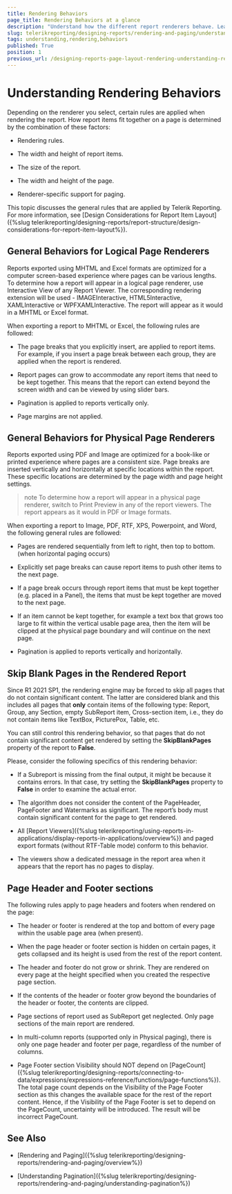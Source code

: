 ```yaml
---
title: Rendering Behaviors
page_title: Rendering Behaviors at a glance
description: "Understand how the different report renderers behave. Learn more about how the rules for paging and displaying report items change depending on the chosen renderin method."
slug: telerikreporting/designing-reports/rendering-and-paging/understanding-rendering-behaviors
tags: understanding,rendering,behaviors
published: True
position: 1
previous_url: /designing-reports-page-layout-rendering-understanding-rendering-behaviors
---
```


# Understanding Rendering Behaviors

Depending on the renderer you select, certain rules are applied when rendering the report. How report items fit together on a page is determined by the combination of these factors:

* Rendering rules.

* The width and height of report items.

* The size of the report.

* The width and height of the page.

* Renderer-specific support for paging.

This topic discusses the general rules that are applied by Telerik Reporting. For more information, see [Design Considerations for Report Item Layout]({%slug telerikreporting/designing-reports/report-structure/design-considerations-for-report-item-layout%}).

## General Behaviors for Logical Page Renderers

Reports exported using MHTML and Excel formats are optimized for a computer screen-based experience where pages can be various lengths. To determine how a report will appear in a logical page renderer, use Interactive View of any Report Viewer. The corresponding rendering extension will be used - IMAGEInteractive, HTML5Interactive, XAMLInteractive or WPFXAMLInteractive. The report will appear as it would in a MHTML or Excel format.

When exporting a report to MHTML or Excel, the following rules are followed:

* The page breaks that you explicitly insert, are applied to report items. For example, if you insert a page break between each group, they are applied when the report is rendered.

* Report pages can grow to accommodate any report items that need to be kept together. This means that the report can extend beyond the screen width and can be viewed by using slider bars.

* Pagination is applied to reports vertically only.

* Page margins are not applied.

## General Behaviors for Physical Page Renderers

Reports exported using PDF and Image are optimized for a book-like or printed experience where pages are a consistent size. Page breaks are inserted vertically and horizontally at specific locations within the report. These specific locations are determined by the page width and page height settings.

>note To determine how a report will appear in a physical page renderer, switch to Print Preview in any of the report viewers. The report appears as it would in PDF or Image formats.

When exporting a report to Image, PDF, RTF, XPS, Powerpoint, and Word, the following general rules are followed:

* Pages are rendered sequentially from left to right, then top to bottom. (when horizontal paging occurs)

* Explicitly set page breaks can cause report items to push other items to the next page.

* If a page break occurs through report items that must be kept together (e.g. placed in a Panel), the items that must be kept together are moved to the next page.

* If an item cannot be kept together, for example a text box that grows too large to fit within the vertical usable page area, then the item will be clipped at the physical page boundary and will continue on the next page.

* Pagination is applied to reports vertically and horizontally.

## Skip Blank Pages in the Rendered Report

Since R1 2021 SP1, the rendering engine may be forced to skip all pages that do not contain significant content. The latter are considered blank and this includes all pages that __only__  contain items of the following type: Report, Group, any Section, empty SubReport item, Cross-section item, i.e., they do not contain items like TextBox, PicturePox, Table, etc.

You can still control this rendering behavior, so that pages that do not contain significant content get rendered by setting the __SkipBlankPages__  property of the report to __False__.

Please, consider the following specifics of this rendering behavior:

* If a Subreport is missing from the final output, it might be because it contains errors. In that case, try setting the __SkipBlankPages__  property to __False__  in order to examine the actual error.

* The algorithm does not consider the content of the PageHeader, PageFooter and Watermarks as significant. The report’s body must contain significant content for the page to get rendered.

* All [Report Viewers]({%slug telerikreporting/using-reports-in-applications/display-reports-in-applications/overview%}) and paged export formats (without RTF-Table mode) conform to this behavior.

* The viewers show a dedicated message in the report area when it appears that the report has no pages to display.

## Page Header and Footer sections

The following rules apply to page headers and footers when rendered on the page:

* The header or footer is rendered at the top and bottom of every page within the usable page area (when present).

* When the page header or footer section is hidden on certain pages, it gets collapsed and its height is used from the rest of the report content.           

* The header and footer do not grow or shrink. They are rendered on every page at the height specified when you created the respective page section.

* If the contents of the header or footer grow beyond the boundaries of the header or footer, the contents are clipped.

* Page sections of report used as SubReport get neglected. Only page sections of the main report are rendered.

* In multi-column reports (supported only in Physical paging), there is only one page header and footer per page, regardless of the number of columns.

* Page Footer section Visibility should NOT depend on [PageCount]({%slug telerikreporting/designing-reports/connecting-to-data/expressions/expressions-reference/functions/page-functions%}). The total page count depends on the Visibility of the Page Footer section as this changes the available space for the rest of the report content. Hence, if the Visibility of the Page Footer is set to depend on the PageCount, uncertainty will be introduced. The result will be incorrect PageCount.


## See Also

 * [Rendering and Paging]({%slug telerikreporting/designing-reports/rendering-and-paging/overview%})

 * [Understanding Pagination]({%slug telerikreporting/designing-reports/rendering-and-paging/understanding-pagination%})

